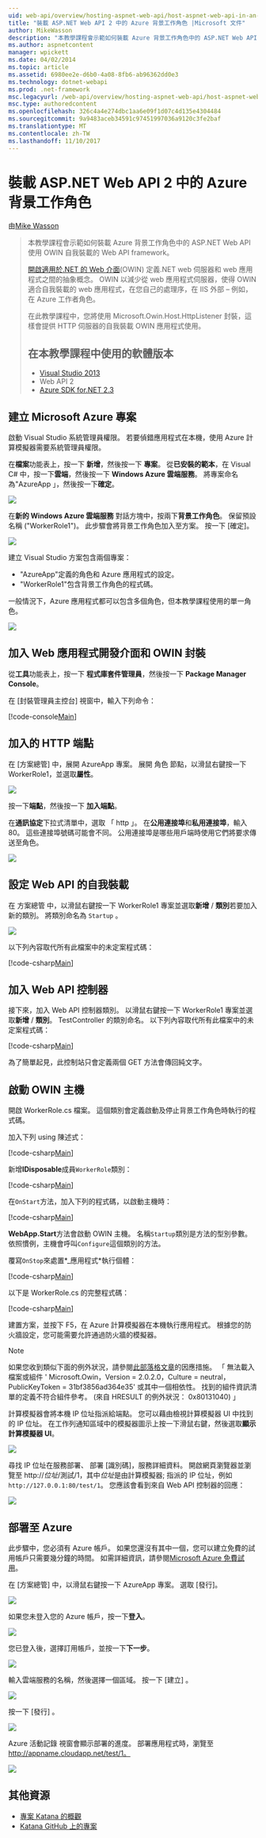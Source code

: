 ```yaml
---
uid: web-api/overview/hosting-aspnet-web-api/host-aspnet-web-api-in-an-azure-worker-role
title: "裝載 ASP.NET Web API 2 中的 Azure 背景工作角色 |Microsoft 文件"
author: MikeWasson
description: "本教學課程會示範如何裝載 Azure 背景工作角色中的 ASP.NET Web API 使用 OWIN 自我裝載的 Web API framework。 開啟 Web 介面的.NET (OWIN) de..."
ms.author: aspnetcontent
manager: wpickett
ms.date: 04/02/2014
ms.topic: article
ms.assetid: 6980ee2e-d6b0-4a08-8fb6-ab96362dd0e3
ms.technology: dotnet-webapi
ms.prod: .net-framework
msc.legacyurl: /web-api/overview/hosting-aspnet-web-api/host-aspnet-web-api-in-an-azure-worker-role
msc.type: authoredcontent
ms.openlocfilehash: 326c4a4e274dbc1aa6e09f1d07c4d135e4304484
ms.sourcegitcommit: 9a9483aceb34591c97451997036a9120c3fe2baf
ms.translationtype: MT
ms.contentlocale: zh-TW
ms.lasthandoff: 11/10/2017
---
```

<a name="host-aspnet-web-api-2-in-an-azure-worker-role"></a>裝載 ASP.NET Web API 2 中的 Azure 背景工作角色
====================
由[Mike Wasson](https://github.com/MikeWasson)

> 本教學課程會示範如何裝載 Azure 背景工作角色中的 ASP.NET Web API 使用 OWIN 自我裝載的 Web API framework。
> 
> [開啟適用於.NET 的 Web 介面](http://owin.org/)(OWIN) 定義.NET web 伺服器和 web 應用程式之間的抽象概念。 OWIN 以減少從 web 應用程式伺服器，使得 OWIN 適合自我裝載的 web 應用程式，在您自己的處理序，在 IIS 外部 – 例如，在 Azure 工作者角色。
> 
> 在此教學課程中，您將使用 Microsoft.Owin.Host.HttpListener 封裝，這樣會提供 HTTP 伺服器的自我裝載 OWIN 應用程式使用。
> 
> ## <a name="software-versions-used-in-the-tutorial"></a>在本教學課程中使用的軟體版本
> 
> 
> - [Visual Studio 2013](https://www.microsoft.com/visualstudio/eng/2013-downloads)
> - Web API 2
> - [Azure SDK for.NET 2.3](https://azure.microsoft.com/en-us/downloads/)


## <a name="create-a-microsoft-azure-project"></a>建立 Microsoft Azure 專案

啟動 Visual Studio 系統管理員權限。 若要偵錯應用程式在本機，使用 Azure 計算模擬器需要系統管理員權限。

在**檔案**功能表上，按一下 **新增**，然後按一下 **專案**。 從**已安裝的範本**，在 Visual C# 中，按一下**雲端**，然後按一下  **Windows Azure 雲端服務**。 將專案命名為"AzureApp 」，然後按一下**確定**。

[![](host-aspnet-web-api-in-an-azure-worker-role/_static/image2.png)](host-aspnet-web-api-in-an-azure-worker-role/_static/image1.png)

在**新的 Windows Azure 雲端服務** 對話方塊中，按兩下**背景工作角色**。 保留預設名稱 ("WorkerRole1")。 此步驟會將背景工作角色加入至方案。 按一下 [確定]。

[![](host-aspnet-web-api-in-an-azure-worker-role/_static/image4.png)](host-aspnet-web-api-in-an-azure-worker-role/_static/image3.png)

建立 Visual Studio 方案包含兩個專案：

- &quot;AzureApp&quot;定義的角色和 Azure 應用程式的設定。
- &quot;WorkerRole1&quot;包含背景工作角色的程式碼。

一般情況下，Azure 應用程式都可以包含多個角色，但本教學課程使用的單一角色。

![](host-aspnet-web-api-in-an-azure-worker-role/_static/image5.png)

## <a name="add-the-web-api-and-owin-packages"></a>加入 Web 應用程式開發介面和 OWIN 封裝

從**工具**功能表上，按一下 **程式庫套件管理員**，然後按一下  **Package Manager Console**。

在 [封裝管理員主控台] 視窗中，輸入下列命令：

[!code-console[Main](host-aspnet-web-api-in-an-azure-worker-role/samples/sample1.cmd)]

## <a name="add-an-http-endpoint"></a>加入的 HTTP 端點

在 [方案總管] 中，展開 AzureApp 專案。 展開 角色 節點，以滑鼠右鍵按一下 WorkerRole1，並選取**屬性**。

![](host-aspnet-web-api-in-an-azure-worker-role/_static/image6.png)

按一下**端點**，然後按一下 **加入端點**。

在**通訊協定**下拉式清單中，選取 「 http 」。 在**公用連接埠**和**私用連接埠**，輸入 80。 這些連接埠號碼可能會不同。 公用連接埠是哪些用戶端時使用它們將要求傳送至角色。

[![](host-aspnet-web-api-in-an-azure-worker-role/_static/image8.png)](host-aspnet-web-api-in-an-azure-worker-role/_static/image7.png)

## <a name="configure-web-api-for-self-host"></a>設定 Web API 的自我裝載

在 方案總管 中，以滑鼠右鍵按一下 WorkerRole1 專案並選取**新增** / **類別**若要加入新的類別。 將類別命名為 `Startup` 。

![](host-aspnet-web-api-in-an-azure-worker-role/_static/image9.png)

以下列內容取代所有此檔案中的未定案程式碼：

[!code-csharp[Main](host-aspnet-web-api-in-an-azure-worker-role/samples/sample2.cs)]

## <a name="add-a-web-api-controller"></a>加入 Web API 控制器

接下來，加入 Web API 控制器類別。 以滑鼠右鍵按一下 WorkerRole1 專案並選取**新增** / **類別**。 TestController 的類別命名。 以下列內容取代所有此檔案中的未定案程式碼：

[!code-csharp[Main](host-aspnet-web-api-in-an-azure-worker-role/samples/sample3.cs)]

為了簡單起見，此控制站只會定義兩個 GET 方法會傳回純文字。

## <a name="start-the-owin-host"></a>啟動 OWIN 主機

開啟 WorkerRole.cs 檔案。 這個類別會定義啟動及停止背景工作角色時執行的程式碼。

加入下列 using 陳述式：

[!code-csharp[Main](host-aspnet-web-api-in-an-azure-worker-role/samples/sample4.cs)]

新增**IDisposable**成員`WorkerRole`類別：

[!code-csharp[Main](host-aspnet-web-api-in-an-azure-worker-role/samples/sample5.cs)]

在`OnStart`方法，加入下列的程式碼，以啟動主機時：

[!code-csharp[Main](host-aspnet-web-api-in-an-azure-worker-role/samples/sample6.cs?highlight=5)]

**WebApp.Start**方法會啟動 OWIN 主機。 名稱`Startup`類別是方法的型別參數。 依照慣例，主機會呼叫`Configure`這個類別的方法。

覆寫`OnStop`來處置*\_應用程式*執行個體：

[!code-csharp[Main](host-aspnet-web-api-in-an-azure-worker-role/samples/sample7.cs)]

以下是 WorkerRole.cs 的完整程式碼：

[!code-csharp[Main](host-aspnet-web-api-in-an-azure-worker-role/samples/sample8.cs)]

建置方案，並按下 F5，在 Azure 計算模擬器在本機執行應用程式。 根據您的防火牆設定，您可能需要允許通過防火牆的模擬器。

> [!NOTE]
> 如果您收到類似下面的例外狀況，請參閱[此部落格文章](https://blogs.msdn.com/b/praburaj/archive/2013/11/20/fileloadexception-on-microsoft-owin-when-running-on-worker-role.aspx)的因應措施。 「 無法載入檔案或組件 ' Microsoft.Owin，Version = 2.0.2.0，Culture = neutral，PublicKeyToken = 31bf3856ad364e35' 或其中一個相依性。 找到的組件資訊清單的定義不符合組件參考。 (來自 HRESULT 的例外狀況： 0x80131040) 」


計算模擬器會將本機 IP 位址指派給端點。 您可以藉由檢視計算模擬器 UI 中找到的 IP 位址。 在工作列通知區域中的模擬器圖示上按一下滑鼠右鍵，然後選取**顯示計算模擬器 UI**。

[![](host-aspnet-web-api-in-an-azure-worker-role/_static/image11.png)](host-aspnet-web-api-in-an-azure-worker-role/_static/image10.png)

尋找 IP 位址在服務部署、 部署 [識別碼]，服務詳細資料。 開啟網頁瀏覽器並瀏覽至 http://*位址*/測試/1，其中*位址*是由計算模擬器; 指派的 IP 位址，例如`http://127.0.0.1:80/test/1`。 您應該會看到來自 Web API 控制器的回應：

![](host-aspnet-web-api-in-an-azure-worker-role/_static/image12.png)

## <a name="deploy-to-azure"></a>部署至 Azure

此步驟中，您必須有 Azure 帳戶。 如果您還沒有其中一個，您可以建立免費的試用帳戶只需要幾分鐘的時間。 如需詳細資訊，請參閱[Microsoft Azure 免費試用](https://azure.microsoft.com/en-us/pricing/free-trial/?WT.mc_id=A261C142F)。

在 [方案總管] 中，以滑鼠右鍵按一下 AzureApp 專案。 選取 [發行]。

![](host-aspnet-web-api-in-an-azure-worker-role/_static/image13.png)

如果您未登入您的 Azure 帳戶，按一下**登入**。

[![](host-aspnet-web-api-in-an-azure-worker-role/_static/image15.png)](host-aspnet-web-api-in-an-azure-worker-role/_static/image14.png)

您已登入後，選擇訂用帳戶，並按一下**下一步**。

[![](host-aspnet-web-api-in-an-azure-worker-role/_static/image17.png)](host-aspnet-web-api-in-an-azure-worker-role/_static/image16.png)

輸入雲端服務的名稱，然後選擇一個區域。 按一下 [建立] 。

![](host-aspnet-web-api-in-an-azure-worker-role/_static/image18.png)

按一下 [發行] 。

[![](host-aspnet-web-api-in-an-azure-worker-role/_static/image20.png)](host-aspnet-web-api-in-an-azure-worker-role/_static/image19.png)

Azure 活動記錄 視窗會顯示部署的進度。 部署應用程式時，瀏覽至 http://appname.cloudapp.net/test/1。

![](host-aspnet-web-api-in-an-azure-worker-role/_static/image21.png)

## <a name="additional-resources"></a>其他資源

- [專案 Katana 的概觀](../../../aspnet/overview/owin-and-katana/an-overview-of-project-katana.md)
- [Katana GitHub 上的專案](https://github.com/aspnet/AspNetKatana)
